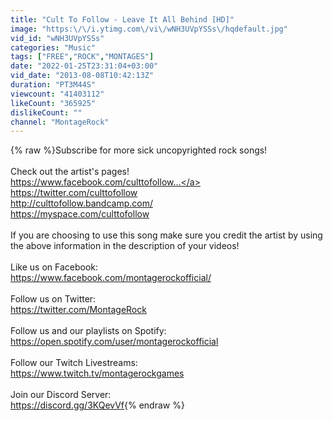 ```yaml
---
title: "Cult To Follow - Leave It All Behind [HD]"
image: "https:\/\/i.ytimg.com\/vi\/wNH3UVpYSSs\/hqdefault.jpg"
vid_id: "wNH3UVpYSSs"
categories: "Music"
tags: ["FREE","ROCK","MONTAGES"]
date: "2022-01-25T23:31:04+03:00"
vid_date: "2013-08-08T10:42:13Z"
duration: "PT3M44S"
viewcount: "41403112"
likeCount: "365925"
dislikeCount: ""
channel: "MontageRock"
---
```

{% raw %}Subscribe for more sick uncopyrighted rock songs!<br /><br />Check out the artist's pages!<br /><a rel="nofollow" target="blank" href="https://www.facebook.com/culttofollow...">https://www.facebook.com/culttofollow...</a><br /><a rel="nofollow" target="blank" href="https://twitter.com/culttofollow">https://twitter.com/culttofollow</a><br /><a rel="nofollow" target="blank" href="http://culttofollow.bandcamp.com/">http://culttofollow.bandcamp.com/</a><br /><a rel="nofollow" target="blank" href="https://myspace.com/culttofollow">https://myspace.com/culttofollow</a><br /><br />If you are choosing to use this song make sure you credit the artist by using the above information in the description of your videos!<br /><br />Like us on Facebook:<br /><a rel="nofollow" target="blank" href="https://www.facebook.com/montagerockofficial/">https://www.facebook.com/montagerockofficial/</a><br /><br />Follow us on Twitter:<br /><a rel="nofollow" target="blank" href="https://twitter.com/MontageRock">https://twitter.com/MontageRock</a><br /><br />Follow us and our playlists on Spotify:<br /><a rel="nofollow" target="blank" href="https://open.spotify.com/user/montagerockofficial">https://open.spotify.com/user/montagerockofficial</a><br /><br />Follow our Twitch Livestreams:<br /><a rel="nofollow" target="blank" href="https://www.twitch.tv/montagerockgames">https://www.twitch.tv/montagerockgames</a><br /><br />Join our Discord Server:<br /><a rel="nofollow" target="blank" href="https://discord.gg/3KQevVf">https://discord.gg/3KQevVf</a>{% endraw %}
